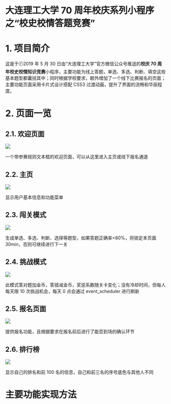 # 大连理工大学 70 周年校庆系列小程序之“校史校情答题竞赛”

# 1. 项目简介

这是于:clock8:2019 年 5 月 30 日由“大连理工大学”官方微信公众号推送的**校庆 70 周年校史校情知识竞赛**小程序，主要功能为线上答题，单选、多选、判断、填空这些基本题型都囊括其中；同时根据学校要求，额外增加了一个线下比赛报名的页面；主要功能页面采用卡片式设计搭配 CSS3 过渡动画，提升了界面的流畅和华丽程度。

# 2. 页面一览

## 2.1. 欢迎页面

![](screenshot/welcome.gif)

一个带参赛规则文本框的欢迎页面，可以从这里进入主页或线下报名通道

## 2.2. 主页

![](screenshot/2019-09-12-12-22-18.png)

显示用户基本信息和功能菜单

## 2.3. 闯关模式

![](screenshot/level.gif)

生成单选、多选、判断、选择等题型，如果答题正确率<80%，将锁定本页面 30min，否则可继续进行下一关

## 2.4. 挑战模式

![](screenshot/challenge.gif)

此模式答对题加金币，答错减金币，奖惩系数随关卡变化；没有冷却时间，但每人每天限 10 次挑战机会，每天 0 点会通过 event_scheduler 进行刷新

## 2.5. 报名页面

![](screenshot/apply.gif)

提供报名功能，且根据要求在报名前后进行了能否到场的确认环节

## 2.6. 排行榜

![](screenshot/rank.gif)

显示自己的排名和前 100 名的信息，自己和前三名的序号底色与其他人不同

# 主要功能实现方法
